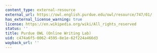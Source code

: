 ```yaml
---
content_type: external-resource
external_url: https://owl.english.purdue.edu/owl/resource/747/01/
has_external_license_warning: true
license: https://en.wikipedia.org/wiki/All_rights_reserved
status: ''
title: Purdue OWL (Online Writing Lab)
uid: c474a6f5-0062-4595-8e1e-62f224a466d3
wayback_url: ''
---
```

